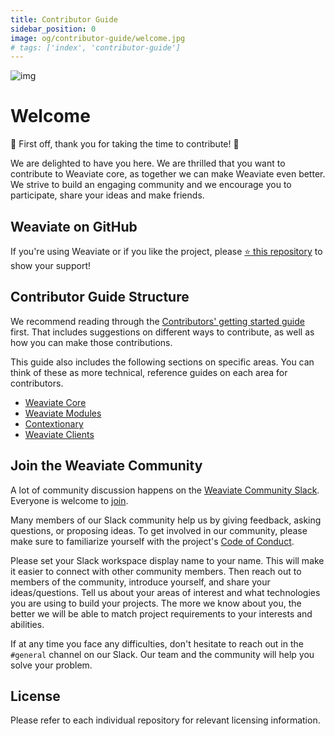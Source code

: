 ```yaml
---
title: Contributor Guide
sidebar_position: 0
image: og/contributor-guide/welcome.jpg
# tags: ['index', 'contributor-guide']
---
```


![img](/img/contributor-guide/Weaviate.jpg)

# Welcome

🎉 First off, thank you for taking the time to contribute! 🎉

We are delighted to have you here. We are thrilled that you want to contribute to Weaviate core, as together we can make Weaviate even better. We strive to build an engaging community and we encourage you to participate, share your ideas and make friends.

##  Weaviate on GitHub

If you're using Weaviate or if you like the project, please <a href="https://github.com/weaviate/weaviate">⭐ this repository</a>  to show your support!

## Contributor Guide Structure

We recommend reading through the [Contributors' getting started guide](./getting-started/index.md) first. That includes suggestions on different ways to contribute, as well as how you can make those contributions.

This guide also includes the following sections on specific areas. You can think of these as more technical, reference guides on each area for contributors.
- [Weaviate Core](./weaviate-core/index.md)
- [Weaviate Modules](./weaviate-modules/index.md)
- [Contextionary](./contextionary/index.md)
- [Weaviate Clients](./weaviate-clients/index.md)

## Join the Weaviate Community

A lot of community discussion happens on the [Weaviate Community Slack](https://join.slack.com/t/weaviate/shared_invite/zt-goaoifjr-o8FuVz9b1HLzhlUfyfddhw). Everyone is welcome to [join](https://join.slack.com/t/weaviate/shared_invite/zt-goaoifjr-o8FuVz9b1HLzhlUfyfddhw).

Many members of our Slack community help us by giving feedback, asking questions, or proposing ideas. To get involved in our community, please make sure to familiarize yourself with the project's [Code of Conduct](/developers/contributor-guide/code-of-conduct.md).

Please set your Slack workspace display name to your name. This will make it easier to connect with other community members. Then reach out to members of the community, introduce yourself, and share your ideas/questions. Tell us about your areas of interest and what technologies you are using to build your projects. The more we know about you, the better we will be able to match project requirements to your interests and abilities.

If at any time you face any difficulties, don't hesitate to reach out in the `#general` channel on our Slack. Our team and the community will help you solve your problem.

## License

Please refer to each individual repository for relevant licensing information.
